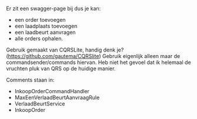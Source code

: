 Er zit een swagger-page bij dus je kan:
- een order toevoegen
- een laadplaats toevoegen
- een laadbeurt aanvragen
- alle orders ophalen.

Gebruik gemaakt van CQRSLite, handig denk je? (https://github.com/gautema/CQRSlite)
Gebruik eigenlijk alleen maar de commandsender/commands hiervan. Heb niet het gevoel dat ik helemaal de vruchten pluk van QRS op de huidige manier.

Comments staan in:
- InkoopOrderCommandHandler
- MaxEenVerlaadBeurtAanvraagRule
- VerlaadBeurtService
- InkoopOrder
